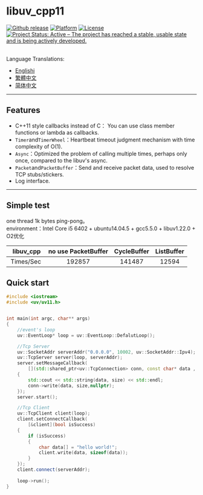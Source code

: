# libuv_cpp11
<a href="https://github.com/wlgq2/libuv_cpp11/releases"><img src="https://img.shields.io/github/release/wlgq2/libuv_cpp11.svg" alt="Github release"></a>
[![Platform](https://img.shields.io/badge/platform-%20%20%20%20Linux,%20Windows-green.svg?style=flat)](https://github.com/wlgq2/libuv_cpp11)
[![License](https://img.shields.io/badge/license-%20%20MIT-yellow.svg?style=flat)](LICENSE)
[![Project Status: Active – The project has reached a stable, usable state and is being actively developed.](http://www.repostatus.org/badges/latest/active.svg)](http://www.repostatus.org/#active)

<br>Language Translations:</br>
* [Englishi](README.md)
* [繁體中文](README_zh_tw.md)
* [简体中文](README_zh_cn.md)
** **
## Features
* C++11 style callbacks instead of C： You can use class member functions or lambda as callbacks.
* `Timer`and`TimerWheel`：Heartbeat timeout judgment mechanism with time complexity of O(1).
* `Async`：Optimized the problem of calling multiple times, perhaps only once, compared to the libuv's async. 
* `Packet`and`PacketBuffer`：Send and receive packet data, used to resolve TCP stubs/stickers.
* Log interface.
** **
## Simple test
one thread 1k bytes ping-pong。
<br>environment：Intel Core i5 6402 + ubuntu14.04.5 + gcc5.5.0 + libuv1.22.0 + O2优化</br>

   libuv_cpp | no use PacketBuffer|CycleBuffer|ListBuffer|
:---------:|:--------:|:--------:|:--------:|
Times/Sec | 192857 |141487|12594|


## Quick start
```C++
#include <iostream>
#include <uv/uv11.h>


int main(int argc, char** args)
{
    //event's loop
    uv::EventLoop* loop = uv::EventLoop::DefalutLoop();

    //Tcp Server
    uv::SocketAddr serverAddr("0.0.0.0", 10002, uv::SocketAddr::Ipv4);
    uv::TcpServer server(loop, serverAddr);
    server.setMessageCallback(
        [](std::shared_ptr<uv::TcpConnection> conn, const char* data , ssize_t size)
    {
        std::cout << std::string(data, size) << std::endl;
        conn->write(data, size,nullptr);
    });
    server.start();

    //Tcp Client
    uv::TcpClient client(loop);
    client.setConnectCallback(
        [&client](bool isSuccess)
    {
        if (isSuccess)
        {
            char data[] = "hello world!";
            client.write(data, sizeof(data));
        }
    });
    client.connect(serverAddr);
       
    loop->run();
}

```

